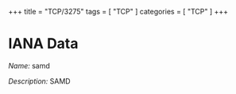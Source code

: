 +++
title = "TCP/3275"
tags = [ "TCP" ]
categories = [ "TCP" ]
+++

# IANA Data

_Name:_ samd

_Description:_ SAMD

